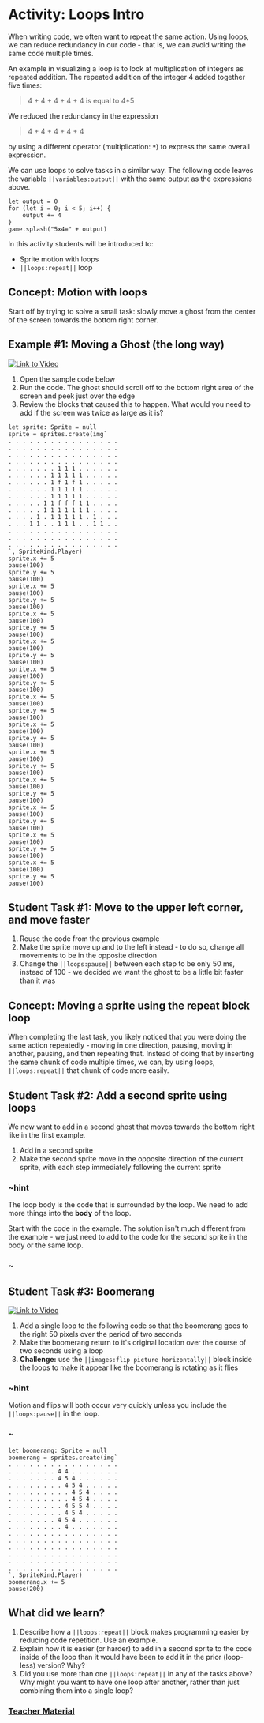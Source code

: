 # Activity: Loops Intro

When writing code, we often want to repeat the same action. Using loops, we can reduce redundancy in our code - that is, we can avoid writing the same code multiple times. 

An example in visualizing a loop is to look at multiplication of integers as repeated addition. The repeated addition of the integer 4 added together five times:

> 4 + 4 + 4 + 4 + 4  is equal to 4\*5

We reduced the redundancy in the expression 

> 4 + 4 + 4 + 4 + 4 

by using a different operator (multiplication: **`*`**) to express the same overall expression.

We can use loops to solve tasks in a similar way. The following code leaves the variable ``||variables:output||`` with the same output as the expressions above.

```blocks
let output = 0
for (let i = 0; i < 5; i++) {
    output += 4
}
game.splash("5x4=" + output)
```

In this activity students will be introduced to:

* Sprite motion with loops
* ``||loops:repeat||`` loop

## Concept: Motion with loops

Start off by trying to solve a small task: slowly move a ghost from the center of the screen towards the bottom right corner.

## Example #1: Moving a Ghost (the long way)

[![Link to Video](/static/thumbnail_play_video.png)](https://aka.ms/40544a-loop-intro)

1. Open the sample code below
2. Run the code. The ghost should scroll off to the bottom right area of the screen and peek just over the edge
3. Review the blocks that caused this to happen. What would you need to add if the screen was twice as large as it is?

```blocks
let sprite: Sprite = null
sprite = sprites.create(img`
. . . . . . . . . . . . . . . . 
. . . . . . . . . . . . . . . . 
. . . . . . . . . . . . . . . . 
. . . . . . . . . . . . . . . . 
. . . . . . . 1 1 1 . . . . . . 
. . . . . . 1 1 1 1 1 . . . . . 
. . . . . . 1 f 1 f 1 . . . . . 
. . . . . . 1 1 1 1 1 . . . . . 
. . . . . . 1 1 1 1 1 . . . . . 
. . . . . 1 1 f f f 1 1 . . . . 
. . . . . 1 1 1 1 1 1 1 . . . . 
. . . . 1 . 1 1 1 1 1 . 1 . . . 
. . . 1 1 . . 1 1 1 . . 1 1 . . 
. . . . . . . . . . . . . . . . 
. . . . . . . . . . . . . . . . 
. . . . . . . . . . . . . . . . 
`, SpriteKind.Player)
sprite.x += 5
pause(100)
sprite.y += 5
pause(100)
sprite.x += 5
pause(100)
sprite.y += 5
pause(100)
sprite.x += 5
pause(100)
sprite.y += 5
pause(100)
sprite.x += 5
pause(100)
sprite.y += 5
pause(100)
sprite.x += 5
pause(100)
sprite.y += 5
pause(100)
sprite.x += 5
pause(100)
sprite.y += 5
pause(100)
sprite.x += 5
pause(100)
sprite.y += 5
pause(100)
sprite.x += 5
pause(100)
sprite.y += 5
pause(100)
sprite.x += 5
pause(100)
sprite.y += 5
pause(100)
sprite.x += 5
pause(100)
sprite.y += 5
pause(100)
sprite.x += 5
pause(100)
sprite.y += 5
pause(100)
sprite.x += 5
pause(100)
sprite.y += 5
pause(100)
```

## Student Task #1: Move to the upper left corner, and move faster

1. Reuse the code from the previous example
2. Make the sprite move up and to the left instead - to do so, change all movements to be in the opposite direction
3. Change the ``||loops:pause||`` between each step to be only 50 ms, instead of 100 - we decided we want the ghost to be a little bit faster than it was

## Concept: Moving a sprite using the repeat block loop

When completing the last task, you likely noticed that you were doing the same action repeatedly - moving in one direction, pausing, moving in another, pausing, and then repeating that. Instead of doing that by inserting the same chunk of code multiple times, we can, by using loops, ``||loops:repeat||`` that chunk of code more easily.

## Student Task #2: Add a second sprite using loops

We now want to add in a second ghost that moves towards the bottom right like in the first example.

1. Add in a second sprite
2. Make the second sprite move in the opposite direction of the current sprite, with each step immediately following the current sprite

### ~hint

The loop body is the code that is surrounded by the loop. We need to add more things into the **body** of the loop. 

Start with the code in the example. The solution isn't much different from the example - we just need to add to the code for the second sprite in the body or the same loop.

### ~

## Student Task #3: Boomerang

[![Link to Video](/static/thumbnail_play_video.png)](https://aka.ms/40544a-loop-intro2)

1. Add a single loop to the following code so that the boomerang goes to the right 50 pixels over the period of two seconds
2. Make the boomerang return to it's original location over the course of two seconds using a loop
3. **Challenge:** use the ``||images:flip picture horizontally||`` block inside the loops to make it appear like the boomerang is rotating as it flies

### ~hint

Motion and flips will both occur very quickly unless you include the ``||loops:pause||`` in the loop.

### ~

```blocks
let boomerang: Sprite = null
boomerang = sprites.create(img`
. . . . . . . . . . . . . . . . 
. . . . . . . 4 4 . . . . . . . 
. . . . . . . 4 5 4 . . . . . . 
. . . . . . . . 4 5 4 . . . . . 
. . . . . . . . . 4 5 4 . . . . 
. . . . . . . . . 4 5 4 . . . . 
. . . . . . . . 4 5 5 4 . . . . 
. . . . . . . . 4 5 4 . . . . . 
. . . . . . . 4 5 4 . . . . . . 
. . . . . . . . 4 . . . . . . . 
. . . . . . . . . . . . . . . . 
. . . . . . . . . . . . . . . . 
. . . . . . . . . . . . . . . . 
. . . . . . . . . . . . . . . . 
. . . . . . . . . . . . . . . . 
. . . . . . . . . . . . . . . . 
`, SpriteKind.Player)
boomerang.x += 5
pause(200)
```

## What did we learn?

1. Describe how a ``||loops:repeat||`` block makes programming easier by reducing code repetition. Use an example.
2. Explain how it is easier (or harder) to add in a second sprite to the code inside of the loop than it would have been to add it in the prior (loop-less) version? Why?
3. Did you use more than one ``||loops:repeat||`` in any of the tasks above? Why might you want to have one loop after another, rather than just combining them into a single loop?

### [Teacher Material](/courses/csintro1/about/teachers)
